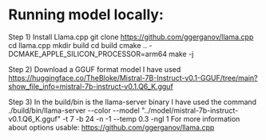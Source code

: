 # Running model locally:

Step 1) Install Llama.cpp
git clone https://github.com/ggerganov/llama.cpp
cd llama.cpp
mkdir build
cd build
cmake .. -DCMAKE_APPLE_SILICON_PROCESSOR=arm64 
make -j

Step 2) Download a GGUF format model
I have used https://huggingface.co/TheBloke/Mistral-7B-Instruct-v0.1-GGUF/tree/main?show_file_info=mistral-7b-instruct-v0.1.Q6_K.gguf

Step 3) In the build/bin is the llama-server binary
I have used the command ./build/bin/llama-server --color --model "../model/mistral-7b-instruct-v0.1.Q6_K.gguf" -t 7 -b 24 -n -1 --temp 0.3 -ngl 1
For more information about options usable: https://github.com/ggerganov/llama.cpp
